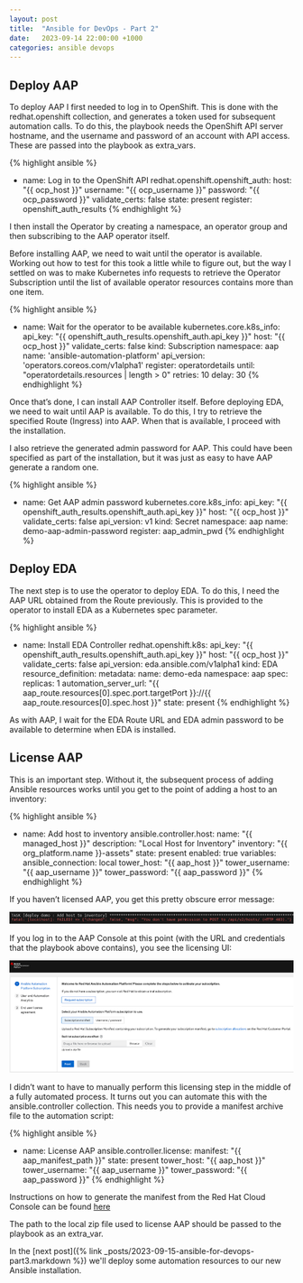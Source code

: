 ```yaml
---
layout: post
title:  "Ansible for DevOps - Part 2"
date:   2023-09-14 22:00:00 +1000
categories: ansible devops
---
```

## Deploy AAP

To deploy AAP I first needed to log in to OpenShift. This is done with the redhat.openshift collection, and generates a token used for subsequent automation calls. To do this, the playbook needs the OpenShift API server hostname, and the username and password of an account with API access. These are passed into the playbook as extra_vars.

{% highlight ansible %}
- name: Log in to the OpenShift API
  redhat.openshift.openshift_auth:
    host: "{{ ocp_host }}"
    username: "{{ ocp_username }}"
    password: "{{ ocp_password }}"
    validate_certs: false
    state: present
  register: openshift_auth_results
{% endhighlight %}

I then install the Operator by creating a namespace, an operator group and then subscribing to the AAP operator itself.

Before installing AAP, we need to wait until the operator is available. Working out how to test for this took a little while to figure out, but the way I settled on was to make Kubernetes info requests to retrieve the Operator Subscription until the list of available operator resources contains more than one item.

{% highlight ansible %}
- name: Wait for the operator to be available
  kubernetes.core.k8s_info:
    api_key: "{{ openshift_auth_results.openshift_auth.api_key }}"
    host: "{{ ocp_host }}"
    validate_certs: false
    kind: Subscription
    namespace: aap
    name: 'ansible-automation-platform'
    api_version: 'operators.coreos.com/v1alpha1'
  register: operatordetails
  until: "operatordetails.resources | length > 0"
  retries: 10
  delay: 30
{% endhighlight %}

Once that’s done, I can install AAP Controller itself. Before deploying EDA, we need to wait until AAP is available. To do this, I try to retrieve the specified Route (Ingress) into AAP. When that is available, I proceed with the installation.

I also retrieve the generated admin password for AAP. This could have been specified as part of the installation, but it was just as easy to have AAP generate a random one.

{% highlight ansible %}
- name: Get AAP admin password
  kubernetes.core.k8s_info:
    api_key: "{{ openshift_auth_results.openshift_auth.api_key }}"
    host: "{{ ocp_host }}"
    validate_certs: false
    api_version: v1
    kind: Secret
    namespace: aap
    name: demo-aap-admin-password
  register: aap_admin_pwd
{% endhighlight %}

## Deploy EDA

The next step is to use the operator to deploy EDA. To do this, I need the AAP URL obtained from the Route previously. This is provided to the operator to install EDA as a Kubernetes spec parameter.

{% highlight ansible %}
- name: Install EDA Controller
  redhat.openshift.k8s:
    api_key: "{{ openshift_auth_results.openshift_auth.api_key }}"
    host: "{{ ocp_host }}"
    validate_certs: false
    api_version: eda.ansible.com/v1alpha1
    kind: EDA
    resource_definition:
      metadata:
        name: demo-eda
        namespace: aap
      spec:
        replicas: 1
        automation_server_url: "{{ aap_route.resources[0].spec.port.targetPort }}://{{ aap_route.resources[0].spec.host }}"
    state: present
{% endhighlight %}

As with AAP, I wait for the EDA Route URL and EDA admin password to be available to determine when EDA is installed.

## License AAP

This is an important step. Without it, the subsequent process of adding Ansible resources works until you get to the point of adding a host to an inventory:

{% highlight ansible %}
- name: Add host to inventory
  ansible.controller.host:
    name: "{{ managed_host }}"
    description: "Local Host for Inventory"
    inventory: "{{ org_platform.name }}-assets"
    state: present
    enabled: true
    variables:
      ansible_connection: local
    tower_host: "{{ aap_host }}"
    tower_username: "{{ aap_username }}"
    tower_password: "{{ aap_password }}"
{% endhighlight %}

If you haven’t licensed AAP, you get this pretty obscure error message:

![AAP Not Licensed Error Message](/img/blog2.png)

If you log in to the AAP Console at this point (with the URL and credentials that the playbook above contains), you see the licensing UI:

![AAP License Form](/img/blog3.png)

I didn’t want to have to manually perform this licensing step in the middle of a fully automated process. It turns out you can automate this with the ansible.controller collection. This needs you to provide a manifest archive file to the automation script:

{% highlight ansible %}
- name: License AAP
  ansible.controller.license:
    manifest: "{{ aap_manifest_path }}"
    state: present
    tower_host: "{{ aap_host }}"
    tower_username: "{{ aap_username }}"
    tower_password: "{{ aap_password }}"
{% endhighlight %}

Instructions on how to generate the manifest from the Red Hat Cloud Console can be found [here](https://docs.ansible.com/automation-controller/4.4/html/userguide/import_license.html#obtain-sub-manifest)

The path to the local zip file used to license AAP should be passed to the playbook as an extra_var.



In the [next post]({% link _posts/2023-09-15-ansible-for-devops-part3.markdown %}) we'll deploy some automation resources to our new Ansible installation.
